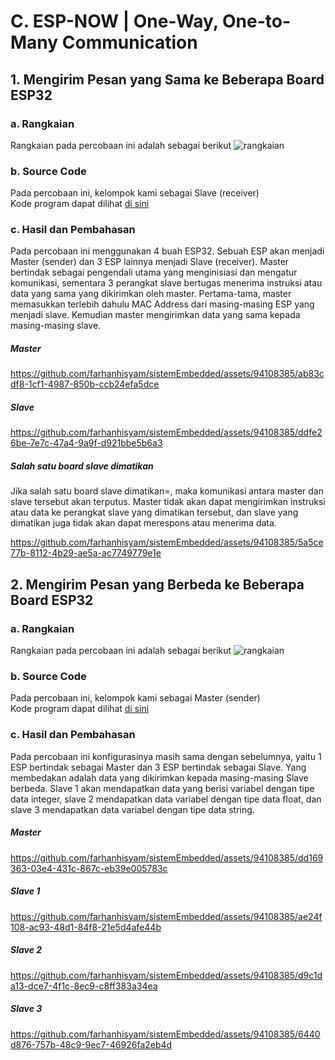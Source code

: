 # C. ESP-NOW | One-Way, One-to-Many Communication

## 1. Mengirim Pesan yang Sama ke Beberapa Board ESP32

### a. Rangkaian
Rangkaian pada percobaan ini adalah sebagai berikut
![rangkaian](https://github.com/sabrinavirry/Sistem-Embedded/assets/151721571/f126fdf8-017f-4fb3-aa9f-f155d147785e)



### b. Source Code
Pada percobaan ini, kelompok kami sebagai Slave (receiver) <br>
Kode program dapat dilihat <a href="https://github.com/sabrinavirry/Sistem-Embedded/blob/master/jobsheet%202.1/c.%20One-Way%2C%20One-to-Many%20Communication/1.%20Mengirim%20Pesan%20yang%20Sama%20Ke%20Beberapa%20Board%20ESP32/receiver.ino">di sini</a>

### c. Hasil dan Pembahasan
Pada percobaan ini menggunakan 4 buah ESP32. Sebuah ESP akan menjadi Master (sender) dan 3 ESP lainnya menjadi Slave (receiver).
Master bertindak sebagai pengendali utama yang menginisiasi dan mengatur komunikasi, sementara 3 perangkat slave bertugas menerima instruksi atau data yang sama yang dikirimkan oleh master.
Pertama-tama, master memasukkan terlebih dahulu MAC Address dari masing-masing ESP yang menjadi slave. Kemudian master mengirimkan data yang sama kepada masing-masing slave.

##### Master

https://github.com/farhanhisyam/sistemEmbedded/assets/94108385/ab83cdf8-1cf1-4987-850b-ccb24efa5dce

##### Slave

https://github.com/farhanhisyam/sistemEmbedded/assets/94108385/ddfe26be-7e7c-47a4-9a9f-d921bbe5b6a3


##### Salah satu board slave dimatikan
Jika salah satu board slave dimatikan=, maka komunikasi antara master dan slave tersebut akan terputus. Master tidak akan dapat mengirimkan instruksi atau data ke perangkat slave yang dimatikan tersebut, dan slave yang dimatikan juga tidak akan dapat merespons atau menerima data.

https://github.com/farhanhisyam/sistemEmbedded/assets/94108385/5a5ce77b-8112-4b29-ae5a-ac7749779e1e


## 2. Mengirim Pesan yang Berbeda ke Beberapa Board ESP32

### a. Rangkaian
Rangkaian pada percobaan ini adalah sebagai berikut
![rangkaian](https://github.com/sabrinavirry/Sistem-Embedded/assets/151721571/68c9666a-8057-4de9-a293-d03f51338aaa)



### b. Source Code
Pada percobaan ini, kelompok kami sebagai Master (sender) <br>
Kode program dapat dilihat <a href="2.%20Mengirim%20Pesan%20yang%20Berbeda%20Ke%20Beberapa%20Board%20ESP32/4_ESP_collab_beda_pesan/4_ESP_collab_beda_pesan.ino">di sini</a>

### c. Hasil dan Pembahasan
Pada percobaan ini konfigurasinya masih sama dengan sebelumnya, yaitu 1 ESP bertindak sebagai Master dan 3 ESP bertindak sebagai Slave. Yang membedakan adalah data
yang dikirimkan kepada masing-masing Slave berbeda. Slave 1 akan mendapatkan data yang berisi variabel dengan tipe data integer, slave 2 mendapatkan data variabel dengan tipe data float, 
dan slave 3 mendapatkan data variabel dengan tipe data string.


##### Master

https://github.com/farhanhisyam/sistemEmbedded/assets/94108385/dd169363-03e4-431c-867c-eb39e005783c

##### Slave 1

https://github.com/farhanhisyam/sistemEmbedded/assets/94108385/ae24f108-ac93-48d1-84f8-21e5d4afe44b

##### Slave 2

https://github.com/farhanhisyam/sistemEmbedded/assets/94108385/d9c1da13-dce7-4f1c-8ec9-c8ff383a34ea

##### Slave 3

https://github.com/farhanhisyam/sistemEmbedded/assets/94108385/6440d876-757b-48c9-9ec7-46926fa2eb4d


